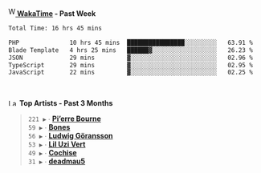 <img src="https://github.com/dxnter/dxnter/assets/17434202/67b21fa4-d36d-46f9-9dec-f23d976b00ef" alt="WakaTime Logo" width="14" height="18"/><a href="https://wakatime.com/@dxnter" target="_blank"><strong> WakaTime</strong></a><strong> - Past Week</strong>

<!--START_SECTION:waka-->

```txt
Total Time: 16 hrs 45 mins

PHP              10 hrs 45 mins  ████████████████░░░░░░░░░   63.91 %
Blade Template   4 hrs 25 mins   ██████▓░░░░░░░░░░░░░░░░░░   26.23 %
JSON             29 mins         ▓░░░░░░░░░░░░░░░░░░░░░░░░   02.96 %
TypeScript       29 mins         ▓░░░░░░░░░░░░░░░░░░░░░░░░   02.95 %
JavaScript       22 mins         ▓░░░░░░░░░░░░░░░░░░░░░░░░   02.25 %
```

<!--END_SECTION:waka-->

<br/>

<!--START_LASTFM_ARTISTS:{"period": "3month", "rows": 6}-->
<a href="https://last.fm" target="_blank"><img src="https://user-images.githubusercontent.com/17434202/215290617-e793598d-d7c9-428f-9975-156db1ba89cc.svg" alt="Last.fm Logo" width="18" height="13"/></a> **Top Artists - Past 3 Months**

> `221 ▶️` ∙ **[Pi’erre Bourne](https://www.last.fm/music/Pi%E2%80%99erre+Bourne)**<br/>
> `59 ▶️` ∙ **[Bones](https://www.last.fm/music/Bones)**<br/>
> `56 ▶️` ∙ **[Ludwig Göransson](https://www.last.fm/music/Ludwig+G%C3%B6ransson)**<br/>
> `53 ▶️` ∙ **[Lil Uzi Vert](https://www.last.fm/music/Lil+Uzi+Vert)**<br/>
> `49 ▶️` ∙ **[Cochise](https://www.last.fm/music/Cochise)**<br/>
> `31 ▶️` ∙ **[deadmau5](https://www.last.fm/music/deadmau5)**<br/>
<!--END_LASTFM_ARTISTS-->
